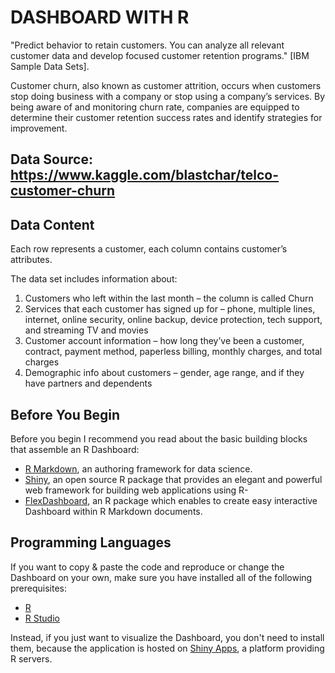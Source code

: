 # DASHBOARD WITH R 
"Predict behavior to retain customers. You can analyze all relevant customer data and develop focused customer retention programs." [IBM Sample Data Sets].

Customer churn, also known as customer attrition, occurs when customers stop doing business with a company or stop using a company’s services. By being aware of and monitoring churn rate, companies are equipped to determine their customer retention success rates and identify strategies for improvement. 
## Data Source: https://www.kaggle.com/blastchar/telco-customer-churn
## Data Content
Each row represents a customer, each column contains customer’s attributes.

The data set includes information about:

1. Customers who left within the last month – the column is called Churn
2. Services that each customer has signed up for – phone, multiple lines, internet, online security, online backup, device protection, tech support, and streaming TV and movies
3. Customer account information – how long they’ve been a customer, contract, payment method, paperless billing, monthly charges, and total charges
4. Demographic info about customers – gender, age range, and if they have partners and dependents
## Before You Begin
Before you begin I recommend you read about the basic building blocks that assemble an R Dashboard:

- [R Markdown](https://rmarkdown.rstudio.com), an authoring framework for data science.
- [Shiny](https://shiny.rstudio.com), an open source R package that provides an elegant and powerful web framework for building web applications using R-
- [FlexDashboard](https://rmarkdown.rstudio.com/flexdashboard/), an R package which enables to create easy interactive Dashboard within R Markdown documents.

## Programming Languages
If you want to copy & paste the code and reproduce or change the Dashboard on your own, make sure you have installed all of the following prerequisites:

- [R](https://www.r-project.org)
- [R Studio](https://rstudio.com)

Instead, if you just want to visualize the Dashboard, you don't need to install them, because the application is hosted on [Shiny Apps](https://www.shinyapps.io), a platform providing R servers.
